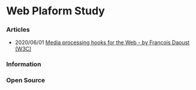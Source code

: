 # Web Plaform Study



### Articles
- 2020/06/01 [Media processing hooks for the Web - by François Daoust (W3C)](https://www.w3.org/2020/06/machine-learning-workshop/talks/media_processing_hooks_for_the_web.html)


### Information


### Open Source


